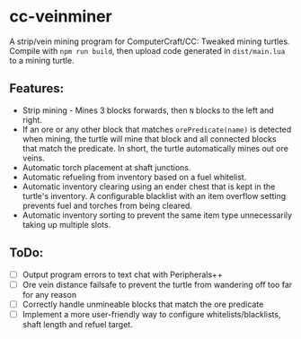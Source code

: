 # cc-veinminer

A strip/vein mining program for ComputerCraft/CC: Tweaked mining turtles. Compile with `npm run build`, then upload code generated in `dist/main.lua` to a mining turtle.

## Features:
- Strip mining - Mines 3 blocks forwards, then `N` blocks to the left and right.
- If an ore or any other block that matches `orePredicate(name)` is detected when mining, the turtle will mine that block and all connected blocks that match the predicate. In short, the turtle automatically mines out ore veins.
- Automatic torch placement at shaft junctions.
- Automatic refueling from inventory based on a fuel whitelist.
- Automatic inventory clearing using an ender chest that is kept in the turtle's inventory. A configurable blacklist with an item overflow setting prevents fuel and torches from being cleared.
- Automatic inventory sorting to prevent the same item type unnecessarily taking up multiple slots.

## ToDo:
- [ ] Output program errors to text chat with Peripherals++
- [ ] Ore vein distance failsafe to prevent the turtle from wandering off too far for any reason
- [ ] Correctly handle unmineable blocks that match the ore predicate
- [ ] Implement a more user-friendly way to configure whitelists/blacklists, shaft length and refuel target.
